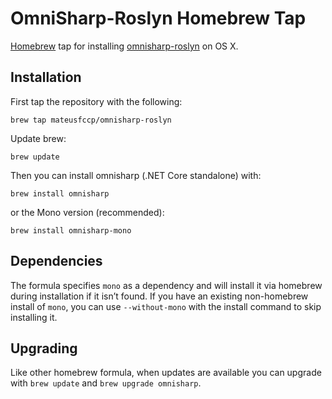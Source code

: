 # OmniSharp-Roslyn Homebrew Tap

[Homebrew](http://brew.sh/) tap for installing [omnisharp-roslyn](https://github.com/OmniSharp/omnisharp-roslyn) on OS X.

## Installation

First tap the repository with the following:

`brew tap mateusfccp/omnisharp-roslyn`

Update brew:

`brew update`

Then you can install omnisharp (.NET Core standalone) with:

`brew install omnisharp`

or the Mono version (recommended):

`brew install omnisharp-mono`

## Dependencies

The formula specifies `mono` as a dependency and will install it via homebrew during installation if it isn’t found. If you have an existing non-homebrew install of `mono`, you can use `--without-mono` with the install command to skip installing it.

## Upgrading

Like other homebrew formula, when updates are available you can upgrade with `brew update` and `brew upgrade omnisharp`.
